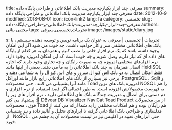 title: معرفی چند ابزار یکپارچه مدیریت بانک اطلاعاتی و طراحی پایگاه داده
summary: معرفی چند ابزار یکپارچه مدیریت بانک اطلاعاتی و طراحی پایگاه داده
date: 2012-10-9
modified: 2018-08-01
icon:  icon-link2
lang: fa
category: تخصصی
slug: معرفی-چند-ابزار-یکپارچه-مدیریت-بانک-اطلاعاتی-و-طراحی-پایگاه-داده
authors: مجتبی بنائی
tags: تجربیات,تخصصی,معرفی
image: /images/static/diary.jpg

s: تجربیات | تخصصی | معرفی به عنوان يک برنامه نويس و توسعه دهنده سيستم ، با بانک هاي اطلاعاتي مختلفي سر و کار خواهيد داشت. چه خوب مي شود  اگر اين امکان وجود داشته باشد که يک نرم افزار خاص را نصب کنيم و همزمان به هر کدام از پايگاه هاي داده اي که نياز داريم وصل شويم و چه خوب است که اين امکان امروزه وجود دارد.  نرم افزارهاي مختلفي امروزه چه به صورت رايگان و چه تجاري وجود دارند که اجازه اتصال همزمان به چند بانک اطلاعاتي را به ما مي دهند. بعضي از اينها مانند HeidiSQL فقط امکان اتصال به دو بانک اس کيو ال سرور و ماي اس کيو ال را به شما مي دهند و برخي نيز بسياري از بانک هاي اطلاعاتي رايج بازار مانند اوراکل ،PostgreSQL ، Sqlit و مانند آنرا پشتيباني مي کنند . حتي محصولات Toad امروزه بانک هاي نوين NOSQL را هم به فهرست محصولاتش افزوده است.  به طور اجمالي اگر قصد استفاده از نرم افزاري و دم دستي براي اتصال و مديريت چندگانه بانک هاي اطلاعاتي داريد ، نرم افزار هاي زير را پيشنهاد مي کنم :   ِDBvear  DB Visualizer NaviCat  Toad Product   از بين محصولات فوق ، محصولات Toad هم رايگان بوده و هم امکانات مختلفي را به شما ارائه مي کنند از مدلسازي و طراحي بانک اطلاعاتي گرفته تا ابزارهاي تحليل و آناليز داده و نيز پشتيباني از   NoSQL . حتی ابزارهای تعبیه در اکلیپس نیز در لیست محصولات آن به چشم می خورد.